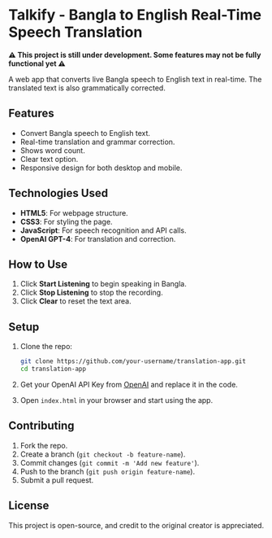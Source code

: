 # Talkify - Bangla to English Real-Time Speech Translation

**⚠️ This project is still under development. Some features may not be fully functional yet ⚠️**

A web app that converts live Bangla speech to English text in real-time. The translated text is also grammatically corrected.

## Features

- Convert Bangla speech to English text.
- Real-time translation and grammar correction.
- Shows word count.
- Clear text option.
- Responsive design for both desktop and mobile.

## Technologies Used

- **HTML5**: For webpage structure.
- **CSS3**: For styling the page.
- **JavaScript**: For speech recognition and API calls.
- **OpenAI GPT-4**: For translation and correction.

## How to Use

1. Click **Start Listening** to begin speaking in Bangla.
2. Click **Stop Listening** to stop the recording.
3. Click **Clear** to reset the text area.

## Setup

1. Clone the repo:
    ```bash
    git clone https://github.com/your-username/translation-app.git
    cd translation-app
    ```
2. Get your OpenAI API Key from [OpenAI](https://platform.openai.com/account/api-keys) and replace it in the code.

3. Open `index.html` in your browser and start using the app.

## Contributing

1. Fork the repo.
2. Create a branch (`git checkout -b feature-name`).
3. Commit changes (`git commit -m 'Add new feature'`).
4. Push to the branch (`git push origin feature-name`).
5. Submit a pull request.

## License

This project is open-source, and credit to the original creator is appreciated.

